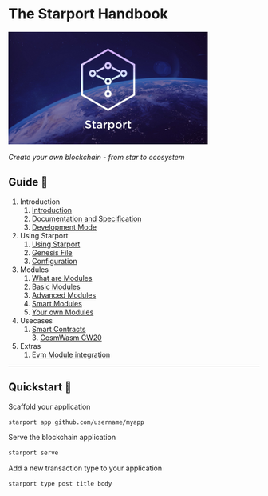 # The Starport Handbook

<img src="../assets/banner.jpeg" width="400px"/>

*Create your own blockchain - from star to ecosystem*

## Guide 🔎

1. Introduction  
   1. [Introduction](01%20introduction/01_starport_introduction/introduction.md)  
   2. [Documentation and Specification](01%20introduction/02_documentation_specification/02_documentation_specification.md)  
   3. [Development Mode](01%20introduction/03_development_mode/03_development_mode.md)  
2. Using Starport  
    1. [Using Starport](02%20using%20starport/01_using_starport/01_using_starport.md)  
    2. [Genesis File](02%20using%20starport/02_genesis_file/02_genesis_file.md)     
    3. [Configuration](02%20using%20starport/03_configuration/03_configuration.md)  
3. Modules  
    1. [What are Modules](03%20modules/01_what_are_modules/01_what_are_modules.md)  
    2. [Basic Modules](03%20modules/02_basic_modules/02_basic_modules.md)  
    3. [Advanced Modules](03%20modules/03_advanced_modules/03_advanced_modules.md)  
    4. [Smart Modules](03%20modules/04_smart_modules/04_smart_modules.md)  
    5. [Your own Modules](03%20modules/05_your_own_module/05_your_own_module.md)  
4. Usecases  
    1. [Smart Contracts](04%20use%20cases/01_smart_contracts/01_smart_contracts.md)  
         3. [CosmWasm CW20](04%20use%20cases/03_cw20/03_cw20.md)  
5. Extras  
    1. [Evm Module integration](05%20extras/05_01_cosmos_ethermint/05_01_cosmos_ethermint.md)


-------------------------

## Quickstart 🚀 

Scaffold your application

```bash
starport app github.com/username/myapp
```

Serve the blockchain application

```bash
starport serve
```

Add a new transaction type to your application

```bash
starport type post title body
```
